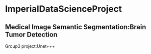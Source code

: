 # ImperialDataScienceProject
## Medical Image Semantic Segmentation:Brain Tumor Detection
Group3 project:Unet+++
